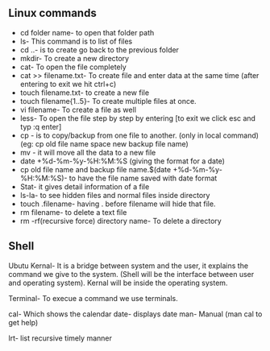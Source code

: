 ## Linux commands

- cd folder name- to open that folder path
- ls- This command is to list of files
- cd ..- is to create go back to the previous folder
- mkdir- To create a new directory
- cat- To open the file completely
- cat >> filename.txt- To create file and enter data at the same time (after entering to exit we hit ctrl+c)
- touch filename.txt- to create a new file
- touch filename{1..5}- To create multiple files at once.
- vi filename- To create a file as well
- less- To open the file step by step by entering [to exit we click esc and typ :q enter]
- cp - is to copy/backup from one file to another. (only in local command) (eg: cp old file name space new backup file name)
- mv - it will move all the data to a new file
- date +%d-%m-%y-%H:%M:%S (giving the format for a date)
- cp old file name and backup file name.$(date +%d-%m-%y-%H:%M:%S)- to have the file name saved with date format
- Stat- it gives detail information of a file
- ls-la- to see hidden files and normal files inside directory
- touch .filename- having . before filename will hide that file.
- rm filename- to delete a text file
- rm -rf(recursive force) directory name- To delete a directory

## Shell

Ubutu Kernal- It is a bridge between system and the user, it explains the command we give to the system. (Shell will be the interface between user and operating system). Kernal will be inside the operating system.

Terminal- To execue a command we use terminals.

cal- Which shows the calendar
date- displays date
man- Manual (man cal to get help)

lrt- list recursive timely manner




